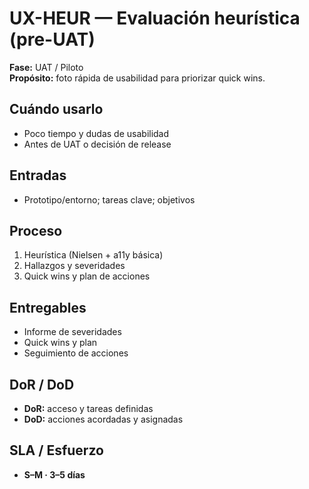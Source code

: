 # UX-HEUR — Evaluación heurística (pre-UAT)
**Fase:** UAT / Piloto  
**Propósito:** foto rápida de usabilidad para priorizar quick wins.

## Cuándo usarlo
- Poco tiempo y dudas de usabilidad
- Antes de UAT o decisión de release

## Entradas
- Prototipo/entorno; tareas clave; objetivos

## Proceso
1. Heurística (Nielsen + a11y básica)
2. Hallazgos y severidades
3. Quick wins y plan de acciones

## Entregables
- Informe de severidades
- Quick wins y plan
- Seguimiento de acciones

## DoR / DoD
- **DoR:** acceso y tareas definidas  
- **DoD:** acciones acordadas y asignadas

## SLA / Esfuerzo
- **S–M · 3–5 días**

